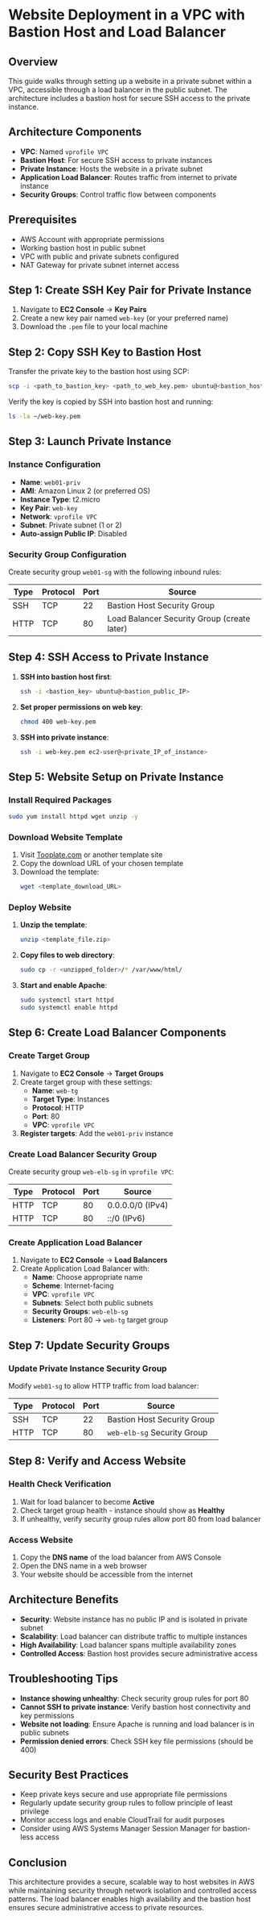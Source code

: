 # Website Deployment in a VPC with Bastion Host and Load Balancer

## Overview

This guide walks through setting up a website in a private subnet within a VPC, accessible through a load balancer in the public subnet. The architecture includes a bastion host for secure SSH access to the private instance.

## Architecture Components

- **VPC**: Named `vprofile VPC`
- **Bastion Host**: For secure SSH access to private instances
- **Private Instance**: Hosts the website in a private subnet
- **Application Load Balancer**: Routes traffic from internet to private instance
- **Security Groups**: Control traffic flow between components

## Prerequisites

- AWS Account with appropriate permissions
- Working bastion host in public subnet
- VPC with public and private subnets configured
- NAT Gateway for private subnet internet access

## Step 1: Create SSH Key Pair for Private Instance

1. Navigate to **EC2 Console** → **Key Pairs**
2. Create a new key pair named `web-key` (or your preferred name)
3. Download the `.pem` file to your local machine

## Step 2: Copy SSH Key to Bastion Host

Transfer the private key to the bastion host using SCP:

```bash
scp -i <path_to_bastion_key> <path_to_web_key.pem> ubuntu@<bastion_host_public_IP>:/home/ubuntu
```

Verify the key is copied by SSH into bastion host and running:

```bash
ls -la ~/web-key.pem
```

## Step 3: Launch Private Instance

### Instance Configuration
- **Name**: `web01-priv`
- **AMI**: Amazon Linux 2 (or preferred OS)
- **Instance Type**: t2.micro
- **Key Pair**: `web-key`
- **Network**: `vprofile VPC`
- **Subnet**: Private subnet (1 or 2)
- **Auto-assign Public IP**: Disabled

### Security Group Configuration
Create security group `web01-sg` with the following inbound rules:

| Type | Protocol | Port | Source |
|------|----------|------|--------|
| SSH | TCP | 22 | Bastion Host Security Group |
| HTTP | TCP | 80 | Load Balancer Security Group (create later) |

## Step 4: SSH Access to Private Instance

1. **SSH into bastion host first**:
   ```bash
   ssh -i <bastion_key> ubuntu@<bastion_public_IP>
   ```

2. **Set proper permissions on web key**:
   ```bash
   chmod 400 web-key.pem
   ```

3. **SSH into private instance**:
   ```bash
   ssh -i web-key.pem ec2-user@<private_IP_of_instance>
   ```

## Step 5: Website Setup on Private Instance

### Install Required Packages

```bash
sudo yum install httpd wget unzip -y
```

### Download Website Template

1. Visit [Tooplate.com](https://www.tooplate.com) or another template site
2. Copy the download URL of your chosen template
3. Download the template:
   ```bash
   wget <template_download_URL>
   ```

### Deploy Website

1. **Unzip the template**:
   ```bash
   unzip <template_file.zip>
   ```

2. **Copy files to web directory**:
   ```bash
   sudo cp -r <unzipped_folder>/* /var/www/html/
   ```

3. **Start and enable Apache**:
   ```bash
   sudo systemctl start httpd
   sudo systemctl enable httpd
   ```

## Step 6: Create Load Balancer Components

### Create Target Group

1. Navigate to **EC2 Console** → **Target Groups**
2. Create target group with these settings:
   - **Name**: `web-tg`
   - **Target Type**: Instances
   - **Protocol**: HTTP
   - **Port**: 80
   - **VPC**: `vprofile VPC`
3. **Register targets**: Add the `web01-priv` instance

### Create Load Balancer Security Group

Create security group `web-elb-sg` in `vprofile VPC`:

| Type | Protocol | Port | Source |
|------|----------|------|--------|
| HTTP | TCP | 80 | 0.0.0.0/0 (IPv4) |
| HTTP | TCP | 80 | ::/0 (IPv6) |

### Create Application Load Balancer

1. Navigate to **EC2 Console** → **Load Balancers**
2. Create Application Load Balancer with:
   - **Name**: Choose appropriate name
   - **Scheme**: Internet-facing
   - **VPC**: `vprofile VPC`
   - **Subnets**: Select both public subnets
   - **Security Groups**: `web-elb-sg`
   - **Listeners**: Port 80 → `web-tg` target group

## Step 7: Update Security Groups

### Update Private Instance Security Group

Modify `web01-sg` to allow HTTP traffic from load balancer:

| Type | Protocol | Port | Source |
|------|----------|------|--------|
| SSH | TCP | 22 | Bastion Host Security Group |
| HTTP | TCP | 80 | `web-elb-sg` Security Group |

## Step 8: Verify and Access Website

### Health Check Verification

1. Wait for load balancer to become **Active**
2. Check target group health - instance should show as **Healthy**
3. If unhealthy, verify security group rules allow port 80 from load balancer

### Access Website

1. Copy the **DNS name** of the load balancer from AWS Console
2. Open the DNS name in a web browser
3. Your website should be accessible from the internet

## Architecture Benefits

- **Security**: Website instance has no public IP and is isolated in private subnet
- **Scalability**: Load balancer can distribute traffic to multiple instances
- **High Availability**: Load balancer spans multiple availability zones
- **Controlled Access**: Bastion host provides secure administrative access

## Troubleshooting Tips

- **Instance showing unhealthy**: Check security group rules for port 80
- **Cannot SSH to private instance**: Verify bastion host connectivity and key permissions
- **Website not loading**: Ensure Apache is running and load balancer is in public subnets
- **Permission denied errors**: Check SSH key file permissions (should be 400)

## Security Best Practices

- Keep private keys secure and use appropriate file permissions
- Regularly update security group rules to follow principle of least privilege
- Monitor access logs and enable CloudTrail for audit purposes
- Consider using AWS Systems Manager Session Manager for bastion-less access

## Conclusion

This architecture provides a secure, scalable way to host websites in AWS while maintaining security through network isolation and controlled access patterns. The load balancer enables high availability and the bastion host ensures secure administrative access to private resources.